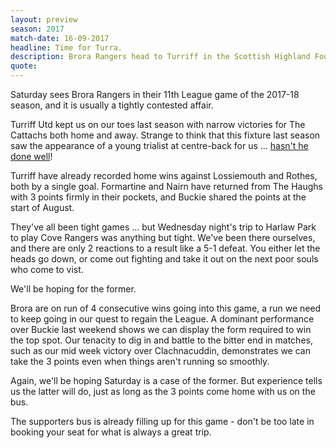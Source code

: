 ```yaml
---
layout: preview
season: 2017
match-date: 16-09-2017
headline: Time for Turra.
description: Brora Rangers head to Turriff in the Scottish Highland Football League
quote:
---
```

Saturday sees Brora Rangers in their 11th League game of the 2017-18 season, and it is usually a tightly contested affair.

Turriff Utd kept us on our toes last season with narrow victories for The Cattachs both home and away. Strange to think that this fixture last season saw the appearance of a young trialist at centre-back for us ... [hasn't he done well](/2016/08/27/turriff-away-report/)!

Turriff have already recorded home wins against Lossiemouth and Rothes, both by a single goal. Formartine and Nairn have returned from The Haughs with 3 points firmly in their pockets, and Buckie shared the points at the start of August.

They've all been tight games ... but Wednesday night's trip to Harlaw Park to play Cove Rangers was anything but tight. We've been there ourselves, and there are only 2 reactions to a result like a 5-1 defeat. You either let the heads go down, or come out fighting and take it out on the next poor souls who come to vist.

We'll be hoping for the former.

Brora are on run of 4 consecutive wins going into this game, a run we need to keep going in our quest to regain the League. A dominant performance over Buckie last weekend shows we can display the form required to win the top spot. Our tenacity to dig in and battle to the bitter end in matches, such as our mid week victory over Clachnacuddin, demonstrates we can take the 3 points even when things aren't running so smoothly.

Again, we'll be hoping Saturday is a case of the former. But experience tells us the latter will do, just as long as the 3 points come home with us on the bus.

The supporters bus is already filling up for this game - don't be too late in booking your seat for what is always a great trip.
